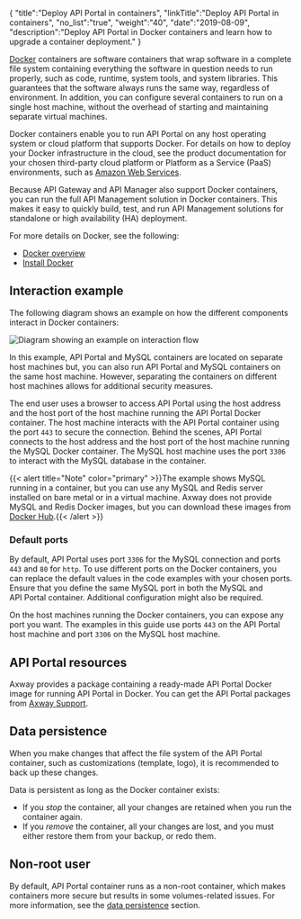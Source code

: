 {
"title":"Deploy API Portal in containers",
"linkTitle":"Deploy API Portal in containers",
"no_list":"true",
"weight":"40",
"date":"2019-08-09",
"description":"Deploy API Portal in Docker containers and learn how to upgrade a container deployment."
}

[Docker](https://www.docker.com/) containers are software containers that wrap software in a complete file system containing everything the software in question needs to run properly, such as code, runtime, system tools, and system libraries. This guarantees that the software always runs the same way, regardless of environment. In addition, you can configure several containers to run on a single host machine, without the overhead of starting and maintaining separate virtual machines.

Docker containers enable you to run API Portal on any host operating system or cloud platform that supports Docker. For details on how to deploy your Docker infrastructure in the cloud, see the product documentation for your chosen third-party cloud platform or Platform as a Service (PaaS) environments, such as [Amazon Web Services](https://aws.amazon.com/).

Because API Gateway and API Manager also support Docker containers, you can run the full API Management solution in Docker containers. This makes it easy to quickly build, test, and run API Management solutions for standalone or high availability (HA) deployment.

For more details on Docker, see the following:

* [Docker overview](https://docs.docker.com/engine/understanding-docker/)
* [Install Docker](https://docs.docker.com/engine/install/)

## Interaction example

The following diagram shows an example on how the different components interact in Docker containers:

![Diagram showing an example on interaction flow](/Images/APIPortal/API_Portal_Docker.png)

In this example, API Portal and MySQL containers are located on separate host machines but, you can also run API Portal and MySQL containers on the same host machine. However, separating the containers on different host machines allows for additional security measures.

The end user uses a browser to access API Portal using the host address and the host port of the host machine running the API Portal Docker container. The host machine interacts with the API Portal container using the port `443` to secure the connection. Behind the scenes, API Portal connects to the host address and the host port of the host machine running the MySQL Docker container. The MySQL host machine uses the port `3306` to interact with the MySQL database in the container.

{{< alert title="Note" color="primary" >}}The example shows MySQL running in a container, but you can use any MySQL and Redis server installed on bare metal or in a virtual machine. Axway does not provide MySQL and Redis Docker images, but you can download these images from [Docker Hub](https://hub.docker.com/).{{< /alert >}}

### Default ports

By default, API Portal uses port `3306` for the MySQL connection and ports `443` and `80` for `http`. To use different ports on the Docker containers, you can replace the default values in the code examples with your chosen ports. Ensure that you define the same MySQL port in both the MySQL and API Portal container. Additional configuration might also be required.

On the host machines running the Docker containers, you can expose any port you want. The examples in this guide use ports `443` on the API Portal host machine and port `3306` on the MySQL host machine.

## API Portal resources

Axway provides a package containing a ready-made API Portal Docker image for running API Portal in Docker. You can get the API Portal packages from [Axway Support](https://support.axway.com).

## Data persistence

When you make changes that affect the file system of the API Portal container, such as customizations (template, logo), it is recommended to back up these changes.

Data is persistent as long as the Docker container exists:

* If you *stop* the container, all your changes are retained when you run the container again.
* If you *remove* the container, all your changes are lost, and you must either restore them from your backup, or redo them.

## Non-root user

By default, API Portal container runs as a non-root container, which makes containers more secure but results in some volumes-related issues. For more information, see the [data persistence](/docs/apim_installation/apiportal_docker/docker_portal_run_image/#create-data-volumes-to-persist-data) section.
